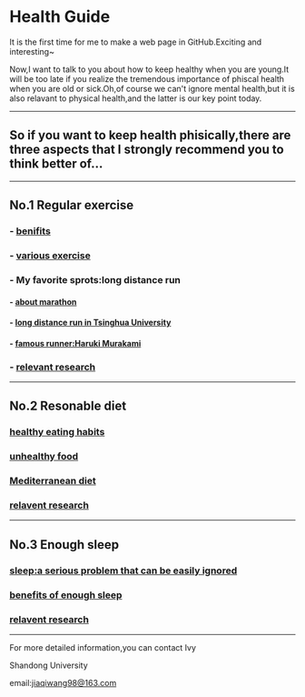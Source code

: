 # Health Guide

It is the first time for me to make a web page in GitHub.Exciting and interesting~

Now,I want to talk to you about how to keep healthy when you are young.It will be too late if you realize the tremendous importance of phiscal health when you are old or sick.Oh,of course we can't ignore mental health,but it is also relavant to physical health,and the latter is our key point today.
***
## So if you want to keep health phisically,there are three aspects that I strongly recommend you to think better of...
***
## No.1 Regular exercise
### - [benifits](https://wenku.baidu.com/view/0c0a4a7ab5daa58da0116c175f0e7cd18425182f.html?from=search)
### - [various exercise](https://baike.so.com/doc/5327389-5562561.html#5327389-5562561-3)
### - My favorite sprots:long distance run
####  - [about marathon](https://baike.baidu.com/item/%E9%A9%AC%E6%8B%89%E6%9D%BE/18579)
####  - [long distance run in Tsinghua University](http://news.tsinghua.edu.cn/publish/thunews/9650/2019/20190708131638661555368/20190708131638661555368_.html)
####  - [famous runner:Haruki Murakami](https://baike.baidu.com/item/%E6%9D%91%E4%B8%8A%E6%98%A5%E6%A0%91/1070)
### - [relevant research](http://news.bioon.com/article/6738987.html)
***
## No.2 Resonable diet
### [healthy eating habits](https://baike.baidu.com/item/%E5%81%A5%E5%BA%B7%E9%A5%AE%E9%A3%9F%E4%B9%A0%E6%83%AF/2314752?fr=aladdin)
### [unhealthy food](https://baike.baidu.com/item/%E5%8D%81%E5%A4%A7%E5%9E%83%E5%9C%BE%E9%A3%9F%E7%89%A9/7314558?fromtitle=%E5%8D%81%E5%A4%A7%E5%9E%83%E5%9C%BE%E9%A3%9F%E5%93%81&fromid=4158748&fr=aladdin)
### [Mediterranean diet](https://baike.baidu.com/item/%E5%9C%B0%E4%B8%AD%E6%B5%B7%E5%BC%8F%E9%A5%AE%E9%A3%9F/1839381?fr=aladdin)
### [relavent research](http://news.bioon.com/article/6742094.html)
***
## No.3 Enough sleep
### [sleep:a serious problem that can be easily ignored](https://baijiahao.baidu.com/s?id=1639376100562789943&wfr=spider&for=pc)
### [benefits of enough sleep](https://www.sohu.com/a/202576109_771379)
### [relavent research](http://news.bioon.com/article/6739029.html)

***
For more detailed information,you can contact Ivy

Shandong University

email:jiaqiwang98@163.com
